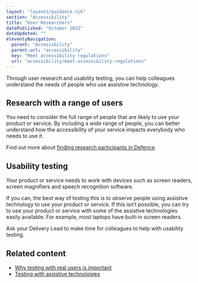 ```yaml
---
layout: "layouts/guidance.njk"
section: "Accessibility"
title: "User Researchers"
datePublished: "October 2022"
dateUpdated: ""
eleventyNavigation:
  parent: "Accessibility"
  parent.url: "accessibility"
  key: "Meet accessibility regulations"
  url: "accessibility/meet-accessibility-regulations"
---
```


Through user research and usability testing, you can help colleagues understand the needs of people who use assistive technology.

## Research with a range of users

You need to consider the full range of people that are likely to use your product or service. By including a wide range of people, you can better understand how the accessibility of your service impacts everybody who needs to use it.

Find out more about [finding research participants in Defence](user-research/find-user-research-participants-across-defence).

## Usability testing

Your product or service needs to work with devices such as screen readers, screen magnifiers and speech recognition software.

If you can, the best way of testing this is to observe people using assistive technology to use your product or service. If this isn’t possible, you can try to use your product or service with some of the assistive technologies easily available. For example, most laptops have built-in screen readers.

Ask your Delivery Lead to make time for colleagues to help with usability testing.

## Related content

- [Why testing with real users is important](https://accessibility.blog.gov.uk/2018/03/20/why-accessibility-testing-with-real-users-is-so-important)
- [Testing with assistive technologies](https://www.gov.uk/service-manual/technology/testing-with-assistive-technologies)
